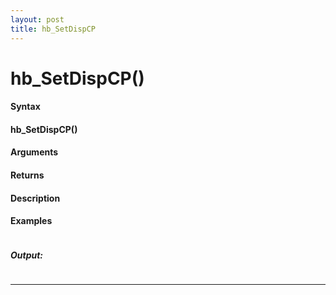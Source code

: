 ```yaml
---
layout: post
title: hb_SetDispCP
---
```


# hb_SetDispCP()


#### Syntax

#### hb_SetDispCP()

#### Arguments

#### Returns

#### Description

#### Examples

```

```

##### Output:

```

```

---